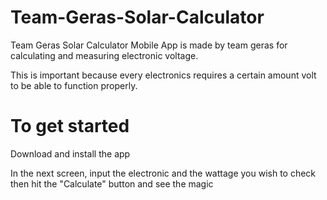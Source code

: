 # Team-Geras-Solar-Calculator
<p>Team Geras Solar Calculator Mobile App  is made by team geras for calculating and measuring electronic voltage.</p>
<p>This is important because every electronics requires a certain amount volt to be able to function properly.</p>

# To get started 

<p> Download and install the app</p>
<p>In the next screen, input the electronic and the wattage you wish to check then hit the "Calculate" button and see the magic</p>
